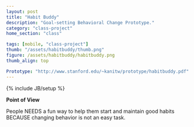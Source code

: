 ```yaml
---
layout: post
title: "Habit Buddy"
description: "Goal-setting Behavioral Change Prototype."
category: "class-project"
home_section: "class"

tags: [mobile, "class-project"]
thumb: "/assets/habitbuddy/thumb.png"
figure: /assets/habitbuddy/habitbuddy.png
thumb_align: top

Prototype: "http://www.stanford.edu/~kanitw/prototype/habitbuddy.pdf"
---
```

{% include JB/setup %}

**Point of View**

People
NEEDS a fun way to help them start and maintain good habits
BECAUSE changing behavior is not an easy task.